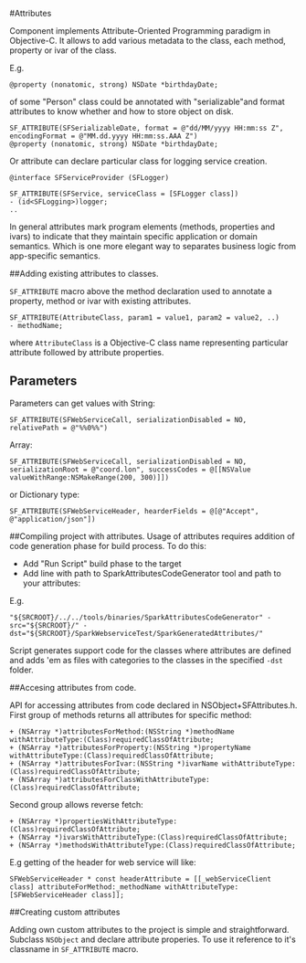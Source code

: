 #Attributes

Component implements Attribute-Oriented Programming paradigm in Objective-C. It allows to add various metadata to the class, each method, property or ivar of the class. 

E.g.

	@property (nonatomic, strong) NSDate *birthdayDate;

of some "Person" class could be annotated with "serializable"and format attributes to know whether and how to store object on disk.

	SF_ATTRIBUTE(SFSerializableDate, format = @"dd/MM/yyyy HH:mm:ss Z", encodingFormat = @"MM.dd.yyyy HH:mm:ss.AAA Z")
	@property (nonatomic, strong) NSDate *birthdayDate;

Or attribute can declare particular class for logging service creation.  
	
	@interface SFServiceProvider (SFLogger)

	SF_ATTRIBUTE(SFService, serviceClass = [SFLogger class])
	- (id<SFLogging>)logger;
	..

In general attributes mark program elements (methods, properties and ivars) to indicate that they maintain specific application or domain semantics. Which is one more elegant way to separates business logic from app-specific semantics.

##Adding existing attributes to classes.

`SF_ATTRIBUTE` macro above the method declaration used to annotate a property, method or ivar with existing attributes.

	SF_ATTRIBUTE(AttributeClass, param1 = value1, param2 = value2, ..)
	- methodName;

where `AttributeClass` is a Objective-C class name representing particular attribute followed by attribute properties.

## Parameters

Parameters can get values with String:

	SF_ATTRIBUTE(SFWebServiceCall, serializationDisabled = NO, relativePath = @"%%0%%")
	
Array:

	SF_ATTRIBUTE(SFWebServiceCall, serializationDisabled = NO, serializationRoot = @"coord.lon", successCodes = @[[NSValue valueWithRange:NSMakeRange(200, 300)]])

or Dictionary type:

	SF_ATTRIBUTE(SFWebServiceHeader, hearderFields = @[@"Accept", @"application/json"])


##Compiling project with attributes.
Usage of attributes requires addition of code generation phase for build process. To do this:

- Add "Run Script" build phase to the target
- Add line with path to SparkAttributesCodeGenerator tool and path to your attributes:

E.g.

	"${SRCROOT}/../../tools/binaries/SparkAttributesCodeGenerator" -src="${SRCROOT}/" -dst="${SRCROOT}/SparkWebserviceTest/SparkGeneratedAttributes/"

Script generates support code for the classes where attributes are defined and adds 'em as files with categories to the classes in the specified `-dst` folder.

##Accesing attributes from code. 

API for accessing attributes from code declared in NSObject+SFAttributes.h. First group of methods returns all attributes for specific method:

	+ (NSArray *)attributesForMethod:(NSString *)methodName withAttributeType:(Class)requiredClassOfAttribute;
	+ (NSArray *)attributesForProperty:(NSString *)propertyName withAttributeType:(Class)requiredClassOfAttribute;
	+ (NSArray *)attributesForIvar:(NSString *)ivarName withAttributeType:(Class)requiredClassOfAttribute;
	+ (NSArray *)attributesForClassWithAttributeType:(Class)requiredClassOfAttribute;

Second group allows reverse fetch:

	+ (NSArray *)propertiesWithAttributeType:(Class)requiredClassOfAttribute;
	+ (NSArray *)ivarsWithAttributeType:(Class)requiredClassOfAttribute;
	+ (NSArray *)methodsWithAttributeType:(Class)requiredClassOfAttribute;

E.g getting of the header for web service will like:

    SFWebServiceHeader * const headerAttribute = [[_webServiceClient class] attributeForMethod:_methodName withAttributeType:[SFWebServiceHeader class]];
    
    
##Creating custom attributes

Adding own custom attributes to the project is simple and straightforward. Subclass `NSObject` and declare attribute properies. To use it reference to it's classname in `SF_ATTRIBUTE` macro. 
